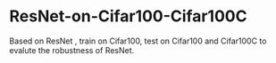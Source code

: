 # ResNet-on-Cifar100-Cifar100C
Based on ResNet , train on Cifar100, test on Cifar100 and Cifar100C to evalute the robustness of ResNet.
